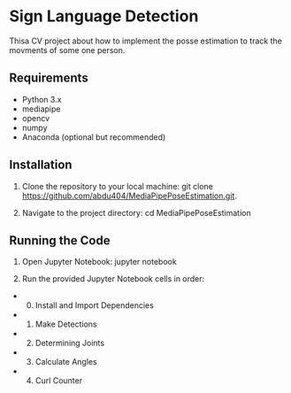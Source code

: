 # Sign Language Detection

Thisa CV project about how to implement the posse estimation to track the movments of some one person. 

## Requirements

- Python 3.x
- mediapipe
- opencv
- numpy
- Anaconda (optional but recommended)

## Installation

1. Clone the repository to your local machine:
git clone https://github.com/abdu404/MediaPipePoseEstimation.git.


2. Navigate to the project directory:
cd MediaPipePoseEstimation


## Running the Code

1. Open Jupyter Notebook:
jupyter notebook


2. Run the provided Jupyter Notebook cells in order:
- 0. Install and Import Dependencies
- 1. Make Detections
- 2. Determining Joints
- 3. Calculate Angles
- 4. Curl Counter
   


